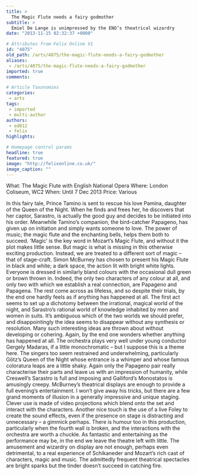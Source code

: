 ```yaml
---
title: >
  The Magic Flute needs a fairy godmother
subtitle: >
  Emiel De Lange is unimpressed by the ENO’s theatrical wizardry
date: "2013-11-15 02:32:37 +0000"

# Attributes from Felix Online V1
id: "4075"
old_path: /arts/4075/the-magic-flute-needs-a-fairy-godmother
aliases:
 - /arts/4075/the-magic-flute-needs-a-fairy-godmother
imported: true
comments:

# Article Taxonomies
categories:
 - arts
tags:
 - imported
 - multi-author
authors:
 - ed812
 - felix
highlights:

# Homepage control params
headline: true
featured: true
image: "http://felixonline.co.uk/"
image_caption: ""
---
```


What: The Magic Flute with English National Opera
 Where: London Coliseum, WC2
 When: Until 7 Dec 2013
 Price: Various

In this fairy tale, Prince Tamino is sent to rescue his love Pamina, daughter of the Queen of the Night. When he finds and frees her, he discovers that her captor, Sarastro, is actually the good guy and decides to be initiated into his order. Meanwhile Tamino’s companion, the bird-catcher Papageno, has given up on initiation and simply wants someone to love. The power of music; the magic flute and the enchanting bells, helps them both to succeed.
 ‘Magic’ is the key word in Mozart’s Magic Flute, and without it the plot makes little sense. But magic is what is missing in this otherwise exciting production. Instead, we are treated to a different sort of magic – that of stage-craft. Simon McBurney has chosen to present his Magic Flute in black and white; a dark space, the action lit with bright white lights. Everyone is dressed in similarly bland colours with the occasional dull green or brown thrown in. Indeed, the only two characters of any colour at all, and only two with which we establish a real connection, are Papageno and Papagena. The rest come across as lifeless, and so despite their trials, by the end one hardly feels as if anything has happened at all.
 The first act seems to set up a dichotomy between the irrational, magical world of the night, and Sarastro’s rational world of knowledge inhabited by men and women in suits. It’s ambiguous which of the two worlds we should prefer, and disappointingly the idea seems to disappear without any synthesis or resolution. Many such interesting ideas are thrown about without developing or cohering. Again, by the end one wonders whether anything has happened at all.
 The orchestra plays very well under young conductor Gergely Madaras, if a little monochromatic – but I suppose this is a theme here. The singers too seem restrained and underwhelming, particularly Götz’s Queen of the Night whose entrance is a whimper and whose famous coloratura leaps are a little shaky. Again only the Papageno pair really characterise their parts and leave us with an impression of humanity, while Creswell’s Sarastro is full and imposing and Galliford’s Monostatos is amusingly creepy.
 McBurney’s theatrical displays are enough to provide a full evening’s entertainment. I won’t give away his tricks, but there are a few grand moments of illusion in a generally impressive and unique staging. Clever use is made of video projections which blend onto the set and interact with the characters. Another nice touch is the use of a live Foley to create the sound effects, even if the presence on stage is distracting and unnecessary – a gimmick perhaps. There is humour too in this production, particularly when the fourth wall is broken, and the interactions with the orchestra are worth a chuckle.
 As fantastic and entertaining as the performance may be, in the end we leave the theatre left with little. The amusement and wizardry on display are not enough, perhaps even detrimental, to a real experience of Schikaneder and Mozart’s rich cast of characters, magic and music. The admittedly frequent theatrical spectacles are bright sparks but the tinder doesn’t succeed in catching fire.
